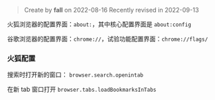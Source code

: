 > Create by **fall** on 2022-08-16
> Recently revised in 2022-09-13

火狐浏览器的配置界面：`about:`，其中核心配置界面是 `about:config`

谷歌浏览器的配置界面：`chrome://`，试验功能配置界面：`chrome://flags/`

### 火狐配置

搜索时打开新的窗口： `browser.search.openintab`

在新 tab 窗口打开 `browser.tabs.loadBookmarksInTabs`